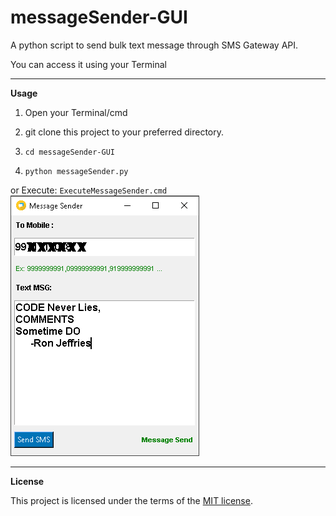 # messageSender-GUI
A python script to send bulk text message through SMS Gateway API.

You can access it using your Terminal

__________________________________________________________________________
**Usage**

1. Open your Terminal/cmd

2. git clone this project to your preferred directory.

3. `cd messageSender-GUI`

4. `python messageSender.py`

 


or Execute:
`ExecuteMessageSender.cmd`
![](Screenshot.png)

__________________________________________________________________________
**License**

This project is licensed under the terms of the [MIT license](https://github.com/nagracks/organizer/blob/master/LICENSE).
